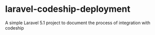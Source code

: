 # laravel-codeship-deployment
A simple Laravel 5.1 project to document the process of integration with codeship

